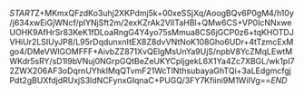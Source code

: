 $START$Z+MKmxQFzdKo3uhj2XKPdmj5k+00xeSSjXq/AoogBQv6P0gM4/h10y/j634xwEiGjWNcf/plYNjSft2m/2exKZrAk2VlITaHBl+QMw6CS+VP0IcNNxweUOHK9AfHrSr83KeK1fDLoaRngG4Y4yo75sMmua8CS6jGCP0z6+tqKHOTDJVHiUr2LSIUyJP8/L95rDqdunxnItEX8Z8dvVNtNoK108Gho6UDr+4tTzmcExMgo4/DMeVWlGOMFFF+AivbZZ871XvQElgMsUnYa9UjS/npbV8YcZMqLEwtMWKdr5sRY/sD1l9bVNuj0NGrpGQtBeZeUKYCpljgekL6X1Ya4Zc7XBGL/wk1pI72ZWX206AF3oDqrnUYhklMqQTvmF21WcTINthsubayaGhTQi+3aLEdgmcfgjPdt2gBUXfdjdRUxjS3ldNCFynxGlqnaC+PUGQ/3FY7Kfiini9M1WiIVg==$END$